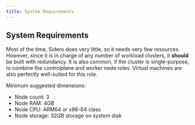 ```yaml
---
title: System Requirements
---
```


## System Requirements

Most of the time, Sidero does very little, so it needs very few resources.
However, since it is in charge of any number of workload clusters, it **should**
be built with redundancy.
It is also common, if the cluster is single-purpose,
to combine the controlplane and worker node roles.
Virtual machines are also
perfectly well-suited for this role.

Minimum suggested dimensions:

- Node count: 3
- Node RAM: 4GB
- Node CPU: ARM64 or x86-64 class
- Node storage: 32GB storage on system disk
